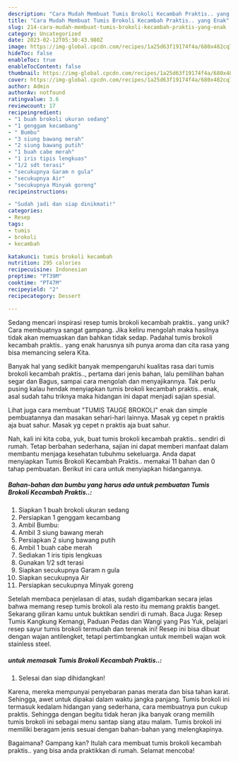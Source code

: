 ```yaml
---
description: "Cara Mudah Membuat Tumis Brokoli Kecambah Praktis.. yang Enak"
title: "Cara Mudah Membuat Tumis Brokoli Kecambah Praktis.. yang Enak"
slug: 214-cara-mudah-membuat-tumis-brokoli-kecambah-praktis-yang-enak
category: Uncategorized
date: 2023-02-12T05:30:43.980Z
image: https://img-global.cpcdn.com/recipes/1a25d63f19174f4a/680x482cq70/tumis-brokoli-kecambah-praktis-foto-resep-utama.jpg
hideToc: false
enableToc: true
enableTocContent: false
thumbnail: https://img-global.cpcdn.com/recipes/1a25d63f19174f4a/680x482cq70/tumis-brokoli-kecambah-praktis-foto-resep-utama.jpg
cover: https://img-global.cpcdn.com/recipes/1a25d63f19174f4a/680x482cq70/tumis-brokoli-kecambah-praktis-foto-resep-utama.jpg
author: Admin
authorAv: notfound
ratingvalue: 3.6
reviewcount: 17
recipeingredient:
- "1 buah brokoli ukuran sedang"
- "1 genggam kecambang"
- " Bumbu"
- "3 siung bawang merah"
- "2 siung bawang putih"
- "1 buah cabe merah"
- "1 iris tipis lengkuas"
- "1/2 sdt terasi"
- "secukupnya Garam n gula"
- "secukupnya Air"
- "secukupnya Minyak goreng"
recipeinstructions:

- "Sudah jadi dan siap dinikmati!"
categories:
- Resep
tags:
- tumis
- brokoli
- kecambah

katakunci: tumis brokoli kecambah 
nutrition: 295 calories
recipecuisine: Indonesian
preptime: "PT39M"
cooktime: "PT47M"
recipeyield: "2"
recipecategory: Dessert

---
```





Sedang mencari inspirasi resep tumis brokoli kecambah praktis.. yang unik? Cara membuatnya sangat gampang. Jika keliru mengolah maka hasilnya tidak akan memuaskan dan bahkan tidak sedap. Padahal tumis brokoli kecambah praktis.. yang enak harusnya sih punya aroma dan cita rasa yang bisa memancing selera Kita.





Banyak hal yang sedikit banyak mempengaruhi kualitas rasa dari tumis brokoli kecambah praktis.., pertama dari jenis bahan, lalu pemilihan bahan segar dan Bagus, sampai cara mengolah dan menyajikannya. Tak perlu pusing kalau hendak menyiapkan tumis brokoli kecambah praktis.. enak,      asal sudah tahu triknya maka hidangan ini dapat menjadi sajian spesial.














Lihat juga cara membuat &#34;TUMIS TAUGE BROKOLI&#34; enak dan simple pembuatannya dan masakan sehari-hari lainnya. Masak yg cepet n praktis aja buat sahur. Masak yg cepet n praktis aja buat sahur.






Nah, kali ini kita coba, yuk, buat tumis brokoli kecambah praktis.. sendiri di rumah. Tetap berbahan sederhana, sajian ini dapat memberi manfaat dalam membantu menjaga kesehatan tubuhmu sekeluarga. Anda dapat menyiapkan Tumis Brokoli Kecambah Praktis.. memakai 11 bahan dan 0 tahap pembuatan. Berikut ini cara untuk menyiapkan hidangannya.

<!--inarticleads1-->

##### Bahan-bahan dan bumbu yang harus ada untuk pembuatan Tumis Brokoli Kecambah Praktis..:

1. Siapkan 1 buah brokoli ukuran sedang
1. Persiapkan 1 genggam kecambang
1. Ambil  Bumbu:
1. Ambil 3 siung bawang merah
1. Persiapkan 2 siung bawang putih
1. Ambil 1 buah cabe merah
1. Sediakan 1 iris tipis lengkuas
1. Gunakan 1/2 sdt terasi
1. Siapkan secukupnya Garam n gula
1. Siapkan secukupnya Air
1. Persiapkan secukupnya Minyak goreng


Setelah membaca penjelasan di atas, sudah digambarkan secara jelas bahwa memang resep tumis brokoli ala resto itu memang praktis banget. Sekarang giliran kamu untuk buktikan sendiri di rumah. Baca Juga: Resep Tumis Kangkung Kemangi, Paduan Pedas dan Wangi yang Pas Yuk, pelajari resep sayur tumis brokoli termudah dan terenak ini! Resep ini bisa dibuat dengan wajan antilengket, tetapi pertimbangkan untuk membeli wajan wok stainless steel. 

<!--inarticleads2-->

#####  untuk memasak Tumis Brokoli Kecambah Praktis..:


1. Selesai dan siap dihidangkan!

Karena, mereka mempunyai penyebaran panas merata dan bisa tahan karat. Sehingga, awet untuk dipakai dalam waktu jangka panjang. Tumis brokoli ini termasuk kedalam hidangan yang sederhana, cara membuatnya pun cukup praktis. Sehingga dengan begitu tidak heran jika banyak orang memilih tumis brokoli ini sebagai menu santap siang atau malam. Tumis brokoli ini memiliki beragam jenis sesuai dengan bahan-bahan yang melengkapinya. 

Bagaimana? Gampang kan? Itulah cara membuat tumis brokoli kecambah praktis.. yang bisa anda praktikkan di rumah. Selamat mencoba!
